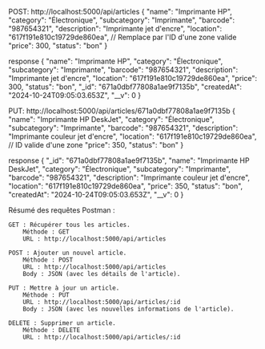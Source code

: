 POST: http://localhost:5000/api/articles
{
  "name": "Imprimante HP",
  "category": "Électronique",
  "subcategory": "Imprimante",
  "barcode": "987654321",
  "description": "Imprimante jet d'encre",
  "location": "617f191e810c19729de860ea", // Remplace par l'ID d'une zone valide
  "price": 300,
  "status": "bon"
}

response
{
    "name": "Imprimante HP",
    "category": "Électronique",
    "subcategory": "Imprimante",
    "barcode": "987654321",
    "description": "Imprimante jet d'encre",
    "location": "617f191e810c19729de860ea",
    "price": 300,
    "status": "bon",
    "_id": "671a0dbf77808a1ae9f7135b",
    "createdAt": "2024-10-24T09:05:03.653Z",
    "__v": 0
}

PUT: http://localhost:5000/api/articles/671a0dbf77808a1ae9f7135b
{
  "name": "Imprimante HP DeskJet",
  "category": "Électronique",
  "subcategory": "Imprimante",
  "barcode": "987654321",
  "description": "Imprimante couleur jet d'encre",
  "location": "617f191e810c19729de860ea", // ID valide d'une zone
  "price": 350,
  "status": "bon"
}

response
{
    "_id": "671a0dbf77808a1ae9f7135b",
    "name": "Imprimante HP DeskJet",
    "category": "Électronique",
    "subcategory": "Imprimante",
    "barcode": "987654321",
    "description": "Imprimante couleur jet d'encre",
    "location": "617f191e810c19729de860ea",
    "price": 350,
    "status": "bon",
    "createdAt": "2024-10-24T09:05:03.653Z",
    "__v": 0
}

Résumé des requêtes Postman :

    GET : Récupérer tous les articles.
        Méthode : GET
        URL : http://localhost:5000/api/articles

    POST : Ajouter un nouvel article.
        Méthode : POST
        URL : http://localhost:5000/api/articles
        Body : JSON (avec les détails de l'article).

    PUT : Mettre à jour un article.
        Méthode : PUT
        URL : http://localhost:5000/api/articles/:id
        Body : JSON (avec les nouvelles informations de l'article).

    DELETE : Supprimer un article.
        Méthode : DELETE
        URL : http://localhost:5000/api/articles/:id
